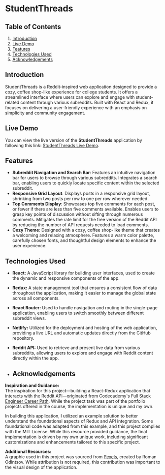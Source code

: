 # StudentThreads 

## Table of Contents
1. [Introduction](#introduction)
2. [Live Demo](#live-demo)
3. [Features](#features)
4. [Technologies Used](#technologies-used)
5. [Acknowledgements](#acknowledgements)

## Introduction

StudentThreads is a Reddit-inspired web application designed to provide a cozy, coffee shop-like experience for college students. It offers a streamlined interface where users can explore and engage with student-related content through various subreddits. Built with React and Redux, it focuses on delivering a user-friendly experience with an emphasis on simplicity and community engagement.

## Live Demo

You can view the live version of the **StudentThreads** application by following this link: [StudentThreads Live Demo](https://student-threads.netlify.app).

## Features

- **Subreddit Navigation and Search Bar**: Features an intuitive navigation bar for users to browse through various subreddits. Integrates a search bar, enabling users to quickly locate specific content within the selected subreddit.  
- **Responsive Grid Layout**: Displays posts in a responsive grid layout, shrinking from two posts per row to one per row wherever needed. 
- **Top Comments Display**: Showcases top five comments for each post, or fewer if there are less than five comments available. Enables users to grasp key points of discussion without sifting through numerous comments. Mitigates the rate limit for the free version of the Reddit API by reducing the number of API requests needed to load comments.
- **Cozy Theme**: Designed with a cozy, coffee shop-like theme that creates a welcoming and relaxing atmosphere. Features a warm color palette, carefully chosen fonts, and thoughtful design elements to enhance the user experience.

## Technologies Used 

- **React:** A JavaScript library for building user interfaces, used to create the dynamic and responsive components of the app.
- **Redux:** A state management tool that ensures a consistent flow of data throughout the application, making it easier to manage the global state across all components.
- **React Router:** Used to handle navigation and routing in the single-page application, enabling users to switch smoothly between different subreddit views.
- **Netlify:** Utilized for the deployment and hosting of the web application, providing a live URL and automatic updates directly from the GitHub repository.
- **Reddit API:** Used to retrieve and present live data from various subreddits, allowing users to explore and engage with Reddit content directly within the app.

- ## Acknowledgements

**Inspiration and Guidance:**  
The inspiration for this project—building a React-Redux application that interacts with the Reddit API—originated from Codecademy's [Full Stack Engineer Career Path](https://www.codecademy.com/learn/paths/full-stack-engineer-career-path). While the project task was part of the portfolio projects offered in the course, the implementation is unique and my own.

In building this application, I utilized an example solution to better understand the foundational aspects of Redux and API integration. Some foundational code was adapted from this example, and this project complies with the MIT License. While this resource provided guidance, the final implementation is driven by my own unique work, including significant customizations and enhancements tailored to this specific project.

**Additional Resources:**  
A graphic used in this project was sourced from [Pexels](https://www.pexels.com/), created by Roman Odintsov. While attribution is not required, this contribution was important to the visual design of the application.


